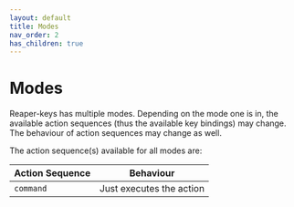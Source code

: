 ```yaml
---
layout: default
title: Modes
nav_order: 2
has_children: true
---
```


# Modes

Reaper-keys has multiple modes. Depending on the mode one is in, the available action sequences (thus the available key bindings) may change. The behaviour of action sequences may change as well.

The action sequence(s) available for all modes are:

| Action Sequence                      | Behaviour                                                                                |
| ------------------------------------ | ---------------------------------------------------------------------------------------  |
| `command` | Just executes the action |
